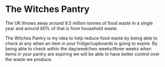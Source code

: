 # The Witches Pantry

The UK throws away around 9.5 million tonnes of food waste in a single year and around 60% of that is from household waste.

The Witches Pantry is my idea to help reduce food waste by being able to check at any when an item in your fridge/cupboards is going to expire. By being able to check within the day/week/two weeks/three weeks when items in your pantry are expiring we will be able to have better control over the waste we produce.



